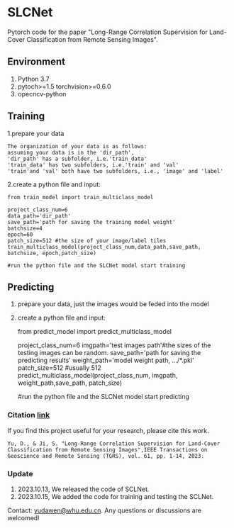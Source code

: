# SLCNet
Pytorch code for the paper "Long-Range Correlation Supervision for Land-Cover Classification from Remote Sensing Images".

## Environment
1. Python 3.7    
2. pytoch>=1.5 torchvision>=0.6.0    
3. opecncv-python

## Training
1.prepare your data    
    
    
    The organization of your data is as follows:
    assuming your data is in the 'dir_path',
    'dir_path' has a subfolder, i.e.'train_data'
    'train_data' has two subfolders, i.e.'train' and 'val'
    'train'and 'val' both have two subfolders, i.e., 'image' and 'label'

2.create a python file  and input:

   
    from train_model import train_multiclass_model

    project_class_num=6
    data_path='dir_path'
    save_path='path for saving the training model weight'
    batchsize=4
    epoch=60
    patch_size=512 #the size of your image/label tiles  
    train_multiclass_model(project_class_num,data_path,save_path, batchsize, epoch,patch_size)
    
    #run the python file and the SLCNet model start training
    
## Predicting
1. prepare your data, just the images would be feded into the model 

2. create a python file and input:



    from predict_model import predict_multiclass_model

    project_class_num=6
    imgpath='test images path'#the sizes of the testing images can be random.
    save_path='path for saving the predicting results'
    weight_path='model weight path, .../*.pkl'
    patch_size=512 #usually 512
    predict_multiclass_model(project_class_num, imgpath,  weight_path,save_path, patch_size)
    
    #run the python file and the SLCNet model start predicting


### Citation [link](https://doi.org/10.1109/TGRS.2023.3324706)

If you find this project useful for your research, please cite this work.
    
    Yu, D., & Ji, S. "Long-Range Correlation Supervision for Land-Cover Classification from Remote Sensing Images",IEEE Transactions on Geoscience and Remote Sensing (TGRS), vol. 61, pp. 1-14, 2023.

### Update
1. 2023.10.13, We released the code of SCLNet. 
2. 2023.10.15, We added the code for training and testing the SCLNet.

Contact: yudawen@whu.edu.cn. Any questions or discussions are welcomed!

